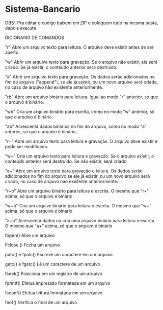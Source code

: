# Sistema-Bancario

OBS- Pra editar o codigo baixem em ZIP e coloquem tudo na mesma pasta, depois executa

DICIONARIO DE COMANDOS 

"r" Abre um arquivo texto para leitura. O arquivo deve existir antes de ser aberto.

"w" Abrir um arquivo texto para gravação. Se o arquivo não existir, ele será criado. Se já existir, o conteúdo anterior será destruído.

"a" Abrir um arquivo texto para gravação. Os dados serão adicionados no fim do arquivo ("append"), se ele já existir, ou um novo arquivo será criado, no caso de arquivo não existente anteriormente.

"rb" Abre um arquivo binário para leitura. Igual ao modo "r" anterior, só que o arquivo é binário.

"wb" Cria um arquivo binário para escrita, como no modo "w" anterior, só que o arquivo é binário.

"ab" Acrescenta dados binários no fim do arquivo, como no modo "a" anterior, só que o arquivo é binário.

"r+" Abre um arquivo texto para leitura e gravação. O arquivo deve existir e pode ser modificado.

"w+" Cria um arquivo texto para leitura e gravação. Se o arquivo existir, o conteúdo anterior será destruído. Se não existir, será criado.

"a+" Abre um arquivo texto para gravação e leitura. Os dados serão adicionados no fim do arquivo se ele já existir, ou um novo arquivo será criado, no caso de arquivo não existente anteriormente.

"r+b" Abre um arquivo binário para leitura e escrita. O mesmo que "r+" acima, só que o arquivo é binário.

"w+b" Cria um arquivo binário para leitura e escrita. O mesmo que "w+" acima, só que o arquivo é binário.

"a+b" Acrescenta dados ou cria uma arquivo binário para leitura e escrita. O mesmo que "a+" acima, só que o arquivo é binário

fopen() Abre um arquivo

Fclose () Fecha um arquivo

putc() e fputc() Escreve um caractere em um arquivo

getc() e fgetc() Lê um caractere de um arquivo

fseek() Posiciona em um registro de um arquivo

fprintf() Efetua impressão formatada em um arquivo

fscanf() Efetua leitura formatada em um arquivo

feof() Verifica o final de um arquivo
